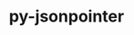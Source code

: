 ---
title: "py-jsonpointer"
layout: cache
categories: [package, develop]
meta: {"compilers": ["gcc@=11.1.0", "gcc@=11.4.0", "gcc@=9.4.0", "oneapi@=2024.2.1"], "num_specs": 51, "num_specs_by_stack": {"data-vis-sdk": 4, "e4s": 17, "e4s-neoverse-v2": 10, "e4s-neoverse_v1": 4, "e4s-oneapi": 14, "e4s-power": 2, "root": 51}, "oss": ["ubuntu20.04", "ubuntu22.04"], "platforms": ["linux"], "stacks": ["data-vis-sdk", "e4s", "e4s-neoverse-v2", "e4s-neoverse_v1", "e4s-oneapi", "e4s-power", "root"], "targets": ["neoverse_v1", "neoverse_v2", "ppc64le", "x86_64_v3"], "versions": ["1.9", "2.0"]}
spec_details: [{"compiler": "gcc@=9.4.0", "hash": "7ltxfq5im7rnbxuruqigsx6lztt5vsa2", "os": "ubuntu20.04", "platform": "linux", "size": "-", "stacks": ["e4s-power", "root"], "tarball": "https://binaries.spack.io/develop/build_cache/linux-ubuntu20.04-ppc64le/gcc-9.4.0/py-jsonpointer-1.9/linux-ubuntu20.04-ppc64le-gcc-9.4.0-py-jsonpointer-1.9-7ltxfq5im7rnbxuruqigsx6lztt5vsa2.spack", "target": "ppc64le", "variants": ["build_system=python_pip"], "versions": ["1.9"]}, {"compiler": "gcc@=9.4.0", "hash": "4bnlvaoagcdtrb5ykuyta36hwfraupzu", "os": "ubuntu20.04", "platform": "linux", "size": "-", "stacks": ["e4s-power", "root"], "tarball": "https://binaries.spack.io/develop/build_cache/linux-ubuntu20.04-ppc64le/gcc-9.4.0/py-jsonpointer-2.0/linux-ubuntu20.04-ppc64le-gcc-9.4.0-py-jsonpointer-2.0-4bnlvaoagcdtrb5ykuyta36hwfraupzu.spack", "target": "ppc64le", "variants": ["build_system=python_pip"], "versions": ["2.0"]}, {"compiler": "gcc@=11.1.0", "hash": "zslugubyttkvw3v4e7xgultvattzo4vi", "os": "ubuntu20.04", "platform": "linux", "size": "-", "stacks": ["data-vis-sdk", "root"], "tarball": "https://binaries.spack.io/develop/build_cache/linux-ubuntu20.04-x86_64_v3/gcc-11.1.0/py-jsonpointer-2.0/linux-ubuntu20.04-x86_64_v3-gcc-11.1.0-py-jsonpointer-2.0-zslugubyttkvw3v4e7xgultvattzo4vi.spack", "target": "x86_64_v3", "variants": ["build_system=python_pip"], "versions": ["2.0"]}, {"compiler": "gcc@=11.1.0", "hash": "npgqkzwn5hj4skgcrv4vt4uvmoa4gtys", "os": "ubuntu20.04", "platform": "linux", "size": "-", "stacks": ["data-vis-sdk", "root"], "tarball": "https://binaries.spack.io/develop/build_cache/linux-ubuntu20.04-x86_64_v3/gcc-11.1.0/py-jsonpointer-2.0/linux-ubuntu20.04-x86_64_v3-gcc-11.1.0-py-jsonpointer-2.0-npgqkzwn5hj4skgcrv4vt4uvmoa4gtys.spack", "target": "x86_64_v3", "variants": ["build_system=python_pip"], "versions": ["2.0"]}, {"compiler": "gcc@=11.1.0", "hash": "ni4kfgwkq3leurkxbeqg46kil46ztkeu", "os": "ubuntu20.04", "platform": "linux", "size": "-", "stacks": ["data-vis-sdk", "root"], "tarball": "https://binaries.spack.io/develop/build_cache/linux-ubuntu20.04-x86_64_v3/gcc-11.1.0/py-jsonpointer-2.0/linux-ubuntu20.04-x86_64_v3-gcc-11.1.0-py-jsonpointer-2.0-ni4kfgwkq3leurkxbeqg46kil46ztkeu.spack", "target": "x86_64_v3", "variants": ["build_system=python_pip"], "versions": ["2.0"]}, {"compiler": "gcc@=11.1.0", "hash": "trtv2asnzr7pz7rutazzgdvfl5oluxo7", "os": "ubuntu20.04", "platform": "linux", "size": "-", "stacks": ["data-vis-sdk", "root"], "tarball": "https://binaries.spack.io/develop/build_cache/linux-ubuntu20.04-x86_64_v3/gcc-11.1.0/py-jsonpointer-2.0/linux-ubuntu20.04-x86_64_v3-gcc-11.1.0-py-jsonpointer-2.0-trtv2asnzr7pz7rutazzgdvfl5oluxo7.spack", "target": "x86_64_v3", "variants": ["build_system=python_pip"], "versions": ["2.0"]}, {"compiler": "gcc@=11.4.0", "hash": "yc57tiyvb32kqdeg46ynmuj4otw6qfkd", "os": "ubuntu22.04", "platform": "linux", "size": "-", "stacks": ["e4s-neoverse_v1", "root"], "tarball": "https://binaries.spack.io/develop/build_cache/linux-ubuntu22.04-neoverse_v1/gcc-11.4.0/py-jsonpointer-2.0/linux-ubuntu22.04-neoverse_v1-gcc-11.4.0-py-jsonpointer-2.0-yc57tiyvb32kqdeg46ynmuj4otw6qfkd.spack", "target": "neoverse_v1", "variants": ["build_system=python_pip"], "versions": ["2.0"]}, {"compiler": "gcc@=11.4.0", "hash": "van7b7kzec65mklmb6dn5jhuswyy6wo3", "os": "ubuntu22.04", "platform": "linux", "size": "-", "stacks": ["e4s-neoverse_v1", "root"], "tarball": "https://binaries.spack.io/develop/build_cache/linux-ubuntu22.04-neoverse_v1/gcc-11.4.0/py-jsonpointer-2.0/linux-ubuntu22.04-neoverse_v1-gcc-11.4.0-py-jsonpointer-2.0-van7b7kzec65mklmb6dn5jhuswyy6wo3.spack", "target": "neoverse_v1", "variants": ["build_system=python_pip"], "versions": ["2.0"]}, {"compiler": "gcc@=11.4.0", "hash": "nlu56hupvb3jkvn3zlo6f6ocxs2hobgp", "os": "ubuntu22.04", "platform": "linux", "size": "-", "stacks": ["e4s-neoverse_v1", "root"], "tarball": "https://binaries.spack.io/develop/build_cache/linux-ubuntu22.04-neoverse_v1/gcc-11.4.0/py-jsonpointer-1.9/linux-ubuntu22.04-neoverse_v1-gcc-11.4.0-py-jsonpointer-1.9-nlu56hupvb3jkvn3zlo6f6ocxs2hobgp.spack", "target": "neoverse_v1", "variants": ["build_system=python_pip"], "versions": ["1.9"]}, {"compiler": "gcc@=11.4.0", "hash": "kkxutpn7gfubigid7yf7c4nzagupfqxo", "os": "ubuntu22.04", "platform": "linux", "size": "-", "stacks": ["e4s-neoverse_v1", "root"], "tarball": "https://binaries.spack.io/develop/build_cache/linux-ubuntu22.04-neoverse_v1/gcc-11.4.0/py-jsonpointer-1.9/linux-ubuntu22.04-neoverse_v1-gcc-11.4.0-py-jsonpointer-1.9-kkxutpn7gfubigid7yf7c4nzagupfqxo.spack", "target": "neoverse_v1", "variants": ["build_system=python_pip"], "versions": ["1.9"]}, {"compiler": "gcc@=11.4.0", "hash": "gijuixbxgbnntsy5g47rhj7aeppexvwy", "os": "ubuntu22.04", "platform": "linux", "size": "-", "stacks": ["e4s-neoverse-v2", "root"], "tarball": "https://binaries.spack.io/develop/build_cache/linux-ubuntu22.04-neoverse_v2/gcc-11.4.0/py-jsonpointer-2.0/linux-ubuntu22.04-neoverse_v2-gcc-11.4.0-py-jsonpointer-2.0-gijuixbxgbnntsy5g47rhj7aeppexvwy.spack", "target": "neoverse_v2", "variants": ["build_system=python_pip"], "versions": ["2.0"]}, {"compiler": "gcc@=11.4.0", "hash": "wdufxxay44v5s5uru4zgndj5373ky5bl", "os": "ubuntu22.04", "platform": "linux", "size": "-", "stacks": ["e4s-neoverse-v2", "root"], "tarball": "https://binaries.spack.io/develop/build_cache/linux-ubuntu22.04-neoverse_v2/gcc-11.4.0/py-jsonpointer-2.0/linux-ubuntu22.04-neoverse_v2-gcc-11.4.0-py-jsonpointer-2.0-wdufxxay44v5s5uru4zgndj5373ky5bl.spack", "target": "neoverse_v2", "variants": ["build_system=python_pip"], "versions": ["2.0"]}, {"compiler": "gcc@=11.4.0", "hash": "7usdkakj4zfgd6u3abklfh67wavfw4op", "os": "ubuntu22.04", "platform": "linux", "size": "-", "stacks": ["e4s-neoverse-v2", "root"], "tarball": "https://binaries.spack.io/develop/build_cache/linux-ubuntu22.04-neoverse_v2/gcc-11.4.0/py-jsonpointer-2.0/linux-ubuntu22.04-neoverse_v2-gcc-11.4.0-py-jsonpointer-2.0-7usdkakj4zfgd6u3abklfh67wavfw4op.spack", "target": "neoverse_v2", "variants": ["build_system=python_pip"], "versions": ["2.0"]}, {"compiler": "gcc@=11.4.0", "hash": "j4jmyhxp6o7fjkgohmrn4vhxi42lteg2", "os": "ubuntu22.04", "platform": "linux", "size": "-", "stacks": ["e4s-neoverse-v2", "root"], "tarball": "https://binaries.spack.io/develop/build_cache/linux-ubuntu22.04-neoverse_v2/gcc-11.4.0/py-jsonpointer-1.9/linux-ubuntu22.04-neoverse_v2-gcc-11.4.0-py-jsonpointer-1.9-j4jmyhxp6o7fjkgohmrn4vhxi42lteg2.spack", "target": "neoverse_v2", "variants": ["build_system=python_pip"], "versions": ["1.9"]}, {"compiler": "gcc@=11.4.0", "hash": "stanwbqcbhoflaysdrqg4eracxg5a54v", "os": "ubuntu22.04", "platform": "linux", "size": "-", "stacks": ["e4s-neoverse-v2", "root"], "tarball": "https://binaries.spack.io/develop/build_cache/linux-ubuntu22.04-neoverse_v2/gcc-11.4.0/py-jsonpointer-1.9/linux-ubuntu22.04-neoverse_v2-gcc-11.4.0-py-jsonpointer-1.9-stanwbqcbhoflaysdrqg4eracxg5a54v.spack", "target": "neoverse_v2", "variants": ["build_system=python_pip"], "versions": ["1.9"]}, {"compiler": "gcc@=11.4.0", "hash": "o56cpsdkmhufikhhkppyssb4dtsce7z5", "os": "ubuntu22.04", "platform": "linux", "size": "-", "stacks": ["e4s-neoverse-v2", "root"], "tarball": "https://binaries.spack.io/develop/build_cache/linux-ubuntu22.04-neoverse_v2/gcc-11.4.0/py-jsonpointer-1.9/linux-ubuntu22.04-neoverse_v2-gcc-11.4.0-py-jsonpointer-1.9-o56cpsdkmhufikhhkppyssb4dtsce7z5.spack", "target": "neoverse_v2", "variants": ["build_system=python_pip"], "versions": ["1.9"]}, {"compiler": "gcc@=11.4.0", "hash": "hztueaxrqmce7nlytrlaj4pmy5qzmhyd", "os": "ubuntu22.04", "platform": "linux", "size": "-", "stacks": ["e4s-neoverse-v2", "root"], "tarball": "https://binaries.spack.io/develop/build_cache/linux-ubuntu22.04-neoverse_v2/gcc-11.4.0/py-jsonpointer-1.9/linux-ubuntu22.04-neoverse_v2-gcc-11.4.0-py-jsonpointer-1.9-hztueaxrqmce7nlytrlaj4pmy5qzmhyd.spack", "target": "neoverse_v2", "variants": ["build_system=python_pip"], "versions": ["1.9"]}, {"compiler": "gcc@=11.4.0", "hash": "baxporagl55haeafoagnlkhmwf64okdf", "os": "ubuntu22.04", "platform": "linux", "size": "-", "stacks": ["e4s-neoverse-v2", "root"], "tarball": "https://binaries.spack.io/develop/build_cache/linux-ubuntu22.04-neoverse_v2/gcc-11.4.0/py-jsonpointer-2.0/linux-ubuntu22.04-neoverse_v2-gcc-11.4.0-py-jsonpointer-2.0-baxporagl55haeafoagnlkhmwf64okdf.spack", "target": "neoverse_v2", "variants": ["build_system=python_pip"], "versions": ["2.0"]}, {"compiler": "gcc@=11.4.0", "hash": "fwocqqm6zoiy4emd6562idjr2n6s4x3q", "os": "ubuntu22.04", "platform": "linux", "size": "-", "stacks": ["e4s-neoverse-v2", "root"], "tarball": "https://binaries.spack.io/develop/build_cache/linux-ubuntu22.04-neoverse_v2/gcc-11.4.0/py-jsonpointer-2.0/linux-ubuntu22.04-neoverse_v2-gcc-11.4.0-py-jsonpointer-2.0-fwocqqm6zoiy4emd6562idjr2n6s4x3q.spack", "target": "neoverse_v2", "variants": ["build_system=python_pip"], "versions": ["2.0"]}, {"compiler": "gcc@=11.4.0", "hash": "vu27k4piajwnwpatb2uokwyyfhyg5tro", "os": "ubuntu22.04", "platform": "linux", "size": "-", "stacks": ["e4s-neoverse-v2", "root"], "tarball": "https://binaries.spack.io/develop/build_cache/linux-ubuntu22.04-neoverse_v2/gcc-11.4.0/py-jsonpointer-2.0/linux-ubuntu22.04-neoverse_v2-gcc-11.4.0-py-jsonpointer-2.0-vu27k4piajwnwpatb2uokwyyfhyg5tro.spack", "target": "neoverse_v2", "variants": ["build_system=python_pip"], "versions": ["2.0"]}, {"compiler": "gcc@=11.4.0", "hash": "q2oq6rldhhn6ehd2vhtn6r2fmx5rd5vz", "os": "ubuntu22.04", "platform": "linux", "size": "-", "stacks": ["e4s", "root"], "tarball": "https://binaries.spack.io/develop/build_cache/linux-ubuntu22.04-x86_64_v3/gcc-11.4.0/py-jsonpointer-2.0/linux-ubuntu22.04-x86_64_v3-gcc-11.4.0-py-jsonpointer-2.0-q2oq6rldhhn6ehd2vhtn6r2fmx5rd5vz.spack", "target": "x86_64_v3", "variants": ["build_system=python_pip"], "versions": ["2.0"]}, {"compiler": "gcc@=11.4.0", "hash": "gdrapi5ce45rsi7hork2ghgeyp3yync2", "os": "ubuntu22.04", "platform": "linux", "size": "-", "stacks": ["e4s", "root"], "tarball": "https://binaries.spack.io/develop/build_cache/linux-ubuntu22.04-x86_64_v3/gcc-11.4.0/py-jsonpointer-2.0/linux-ubuntu22.04-x86_64_v3-gcc-11.4.0-py-jsonpointer-2.0-gdrapi5ce45rsi7hork2ghgeyp3yync2.spack", "target": "x86_64_v3", "variants": ["build_system=python_pip"], "versions": ["2.0"]}, {"compiler": "gcc@=11.4.0", "hash": "clcuc6hz2qvaodg3v46cgs5jzoc2a7im", "os": "ubuntu22.04", "platform": "linux", "size": "-", "stacks": ["e4s", "root"], "tarball": "https://binaries.spack.io/develop/build_cache/linux-ubuntu22.04-x86_64_v3/gcc-11.4.0/py-jsonpointer-2.0/linux-ubuntu22.04-x86_64_v3-gcc-11.4.0-py-jsonpointer-2.0-clcuc6hz2qvaodg3v46cgs5jzoc2a7im.spack", "target": "x86_64_v3", "variants": ["build_system=python_pip"], "versions": ["2.0"]}, {"compiler": "gcc@=11.4.0", "hash": "papuhymshx5xfptur5mczfab6lnpmm6q", "os": "ubuntu22.04", "platform": "linux", "size": "-", "stacks": ["e4s", "root"], "tarball": "https://binaries.spack.io/develop/build_cache/linux-ubuntu22.04-x86_64_v3/gcc-11.4.0/py-jsonpointer-2.0/linux-ubuntu22.04-x86_64_v3-gcc-11.4.0-py-jsonpointer-2.0-papuhymshx5xfptur5mczfab6lnpmm6q.spack", "target": "x86_64_v3", "variants": ["build_system=python_pip"], "versions": ["2.0"]}, {"compiler": "gcc@=11.4.0", "hash": "nvamrqxm37mqzbhsdi4odxfcn7v6xek3", "os": "ubuntu22.04", "platform": "linux", "size": "-", "stacks": ["e4s", "root"], "tarball": "https://binaries.spack.io/develop/build_cache/linux-ubuntu22.04-x86_64_v3/gcc-11.4.0/py-jsonpointer-1.9/linux-ubuntu22.04-x86_64_v3-gcc-11.4.0-py-jsonpointer-1.9-nvamrqxm37mqzbhsdi4odxfcn7v6xek3.spack", "target": "x86_64_v3", "variants": ["build_system=python_pip"], "versions": ["1.9"]}, {"compiler": "gcc@=11.4.0", "hash": "3btrrb75tri22jxdtt4vpgqby2nsbwpb", "os": "ubuntu22.04", "platform": "linux", "size": "-", "stacks": ["e4s", "root"], "tarball": "https://binaries.spack.io/develop/build_cache/linux-ubuntu22.04-x86_64_v3/gcc-11.4.0/py-jsonpointer-1.9/linux-ubuntu22.04-x86_64_v3-gcc-11.4.0-py-jsonpointer-1.9-3btrrb75tri22jxdtt4vpgqby2nsbwpb.spack", "target": "x86_64_v3", "variants": ["build_system=python_pip"], "versions": ["1.9"]}, {"compiler": "gcc@=11.4.0", "hash": "sr5kmv2megenv4x2yluhqgodtxfsji5w", "os": "ubuntu22.04", "platform": "linux", "size": "-", "stacks": ["e4s", "root"], "tarball": "https://binaries.spack.io/develop/build_cache/linux-ubuntu22.04-x86_64_v3/gcc-11.4.0/py-jsonpointer-1.9/linux-ubuntu22.04-x86_64_v3-gcc-11.4.0-py-jsonpointer-1.9-sr5kmv2megenv4x2yluhqgodtxfsji5w.spack", "target": "x86_64_v3", "variants": ["build_system=python_pip"], "versions": ["1.9"]}, {"compiler": "gcc@=11.4.0", "hash": "lp2567xk3k5wlnnatxnv2ypqkxwtj5cj", "os": "ubuntu22.04", "platform": "linux", "size": "-", "stacks": ["e4s", "root"], "tarball": "https://binaries.spack.io/develop/build_cache/linux-ubuntu22.04-x86_64_v3/gcc-11.4.0/py-jsonpointer-1.9/linux-ubuntu22.04-x86_64_v3-gcc-11.4.0-py-jsonpointer-1.9-lp2567xk3k5wlnnatxnv2ypqkxwtj5cj.spack", "target": "x86_64_v3", "variants": ["build_system=python_pip"], "versions": ["1.9"]}, {"compiler": "gcc@=11.4.0", "hash": "mpxzo5cwcp3mjimoef3wole2m2yrxgyn", "os": "ubuntu22.04", "platform": "linux", "size": "-", "stacks": ["e4s", "root"], "tarball": "https://binaries.spack.io/develop/build_cache/linux-ubuntu22.04-x86_64_v3/gcc-11.4.0/py-jsonpointer-1.9/linux-ubuntu22.04-x86_64_v3-gcc-11.4.0-py-jsonpointer-1.9-mpxzo5cwcp3mjimoef3wole2m2yrxgyn.spack", "target": "x86_64_v3", "variants": ["build_system=python_pip"], "versions": ["1.9"]}, {"compiler": "gcc@=11.4.0", "hash": "7sacedeovm67sqw7hcjqiegucgzrh7nv", "os": "ubuntu22.04", "platform": "linux", "size": "-", "stacks": ["e4s", "root"], "tarball": "https://binaries.spack.io/develop/build_cache/linux-ubuntu22.04-x86_64_v3/gcc-11.4.0/py-jsonpointer-2.0/linux-ubuntu22.04-x86_64_v3-gcc-11.4.0-py-jsonpointer-2.0-7sacedeovm67sqw7hcjqiegucgzrh7nv.spack", "target": "x86_64_v3", "variants": ["build_system=python_pip"], "versions": ["2.0"]}, {"compiler": "gcc@=11.4.0", "hash": "er2fzmo7krp7fxcvhxqxnjqfh6a3jqlg", "os": "ubuntu22.04", "platform": "linux", "size": "-", "stacks": ["e4s", "root"], "tarball": "https://binaries.spack.io/develop/build_cache/linux-ubuntu22.04-x86_64_v3/gcc-11.4.0/py-jsonpointer-2.0/linux-ubuntu22.04-x86_64_v3-gcc-11.4.0-py-jsonpointer-2.0-er2fzmo7krp7fxcvhxqxnjqfh6a3jqlg.spack", "target": "x86_64_v3", "variants": ["build_system=python_pip"], "versions": ["2.0"]}, {"compiler": "gcc@=11.4.0", "hash": "lpcunwjekln47q7emnbixldzi3gxxpds", "os": "ubuntu22.04", "platform": "linux", "size": "-", "stacks": ["e4s", "root"], "tarball": "https://binaries.spack.io/develop/build_cache/linux-ubuntu22.04-x86_64_v3/gcc-11.4.0/py-jsonpointer-2.0/linux-ubuntu22.04-x86_64_v3-gcc-11.4.0-py-jsonpointer-2.0-lpcunwjekln47q7emnbixldzi3gxxpds.spack", "target": "x86_64_v3", "variants": ["build_system=python_pip"], "versions": ["2.0"]}, {"compiler": "gcc@=11.4.0", "hash": "mxx5podhutpyivjqalo3ov2d3xmyxgd7", "os": "ubuntu22.04", "platform": "linux", "size": "-", "stacks": ["e4s", "root"], "tarball": "https://binaries.spack.io/develop/build_cache/linux-ubuntu22.04-x86_64_v3/gcc-11.4.0/py-jsonpointer-2.0/linux-ubuntu22.04-x86_64_v3-gcc-11.4.0-py-jsonpointer-2.0-mxx5podhutpyivjqalo3ov2d3xmyxgd7.spack", "target": "x86_64_v3", "variants": ["build_system=python_pip"], "versions": ["2.0"]}, {"compiler": "gcc@=11.4.0", "hash": "tdxwplrg7e2jkzdyetyr432mchrr6d6e", "os": "ubuntu22.04", "platform": "linux", "size": "-", "stacks": ["e4s", "root"], "tarball": "https://binaries.spack.io/develop/build_cache/linux-ubuntu22.04-x86_64_v3/gcc-11.4.0/py-jsonpointer-2.0/linux-ubuntu22.04-x86_64_v3-gcc-11.4.0-py-jsonpointer-2.0-tdxwplrg7e2jkzdyetyr432mchrr6d6e.spack", "target": "x86_64_v3", "variants": ["build_system=python_pip"], "versions": ["2.0"]}, {"compiler": "gcc@=11.4.0", "hash": "vnnivzdzpvdkgkp4lzieh2c2mt2au52r", "os": "ubuntu22.04", "platform": "linux", "size": "-", "stacks": ["e4s", "root"], "tarball": "https://binaries.spack.io/develop/build_cache/linux-ubuntu22.04-x86_64_v3/gcc-11.4.0/py-jsonpointer-2.0/linux-ubuntu22.04-x86_64_v3-gcc-11.4.0-py-jsonpointer-2.0-vnnivzdzpvdkgkp4lzieh2c2mt2au52r.spack", "target": "x86_64_v3", "variants": ["build_system=python_pip"], "versions": ["2.0"]}, {"compiler": "gcc@=11.4.0", "hash": "wotybhnttu5kv7cw5tjmt3ol4y5tasrf", "os": "ubuntu22.04", "platform": "linux", "size": "-", "stacks": ["e4s", "root"], "tarball": "https://binaries.spack.io/develop/build_cache/linux-ubuntu22.04-x86_64_v3/gcc-11.4.0/py-jsonpointer-2.0/linux-ubuntu22.04-x86_64_v3-gcc-11.4.0-py-jsonpointer-2.0-wotybhnttu5kv7cw5tjmt3ol4y5tasrf.spack", "target": "x86_64_v3", "variants": ["build_system=python_pip"], "versions": ["2.0"]}, {"compiler": "gcc@=11.4.0", "hash": "zyj5mz7tlvvuiduxeqfx5piu76g62xdn", "os": "ubuntu22.04", "platform": "linux", "size": "-", "stacks": ["e4s", "root"], "tarball": "https://binaries.spack.io/develop/build_cache/linux-ubuntu22.04-x86_64_v3/gcc-11.4.0/py-jsonpointer-2.0/linux-ubuntu22.04-x86_64_v3-gcc-11.4.0-py-jsonpointer-2.0-zyj5mz7tlvvuiduxeqfx5piu76g62xdn.spack", "target": "x86_64_v3", "variants": ["build_system=python_pip"], "versions": ["2.0"]}, {"compiler": "oneapi@=2024.2.1", "hash": "2gzd7zes5ghgblxjoxhumbmgorj2tzo7", "os": "ubuntu22.04", "platform": "linux", "size": "-", "stacks": ["e4s-oneapi", "root"], "tarball": "https://binaries.spack.io/develop/build_cache/linux-ubuntu22.04-x86_64_v3/oneapi-2024.2.1/py-jsonpointer-2.0/linux-ubuntu22.04-x86_64_v3-oneapi-2024.2.1-py-jsonpointer-2.0-2gzd7zes5ghgblxjoxhumbmgorj2tzo7.spack", "target": "x86_64_v3", "variants": ["build_system=python_pip"], "versions": ["2.0"]}, {"compiler": "oneapi@=2024.2.1", "hash": "a6zrxbdb4nr4hbvugwt4hxmcfjfdxp2d", "os": "ubuntu22.04", "platform": "linux", "size": "-", "stacks": ["e4s-oneapi", "root"], "tarball": "https://binaries.spack.io/develop/build_cache/linux-ubuntu22.04-x86_64_v3/oneapi-2024.2.1/py-jsonpointer-2.0/linux-ubuntu22.04-x86_64_v3-oneapi-2024.2.1-py-jsonpointer-2.0-a6zrxbdb4nr4hbvugwt4hxmcfjfdxp2d.spack", "target": "x86_64_v3", "variants": ["build_system=python_pip"], "versions": ["2.0"]}, {"compiler": "oneapi@=2024.2.1", "hash": "s377j6tfxe6otn2knocpiqzcnclrxmqz", "os": "ubuntu22.04", "platform": "linux", "size": "-", "stacks": ["e4s-oneapi", "root"], "tarball": "https://binaries.spack.io/develop/build_cache/linux-ubuntu22.04-x86_64_v3/oneapi-2024.2.1/py-jsonpointer-2.0/linux-ubuntu22.04-x86_64_v3-oneapi-2024.2.1-py-jsonpointer-2.0-s377j6tfxe6otn2knocpiqzcnclrxmqz.spack", "target": "x86_64_v3", "variants": ["build_system=python_pip"], "versions": ["2.0"]}, {"compiler": "oneapi@=2024.2.1", "hash": "3nkpbstt4qx7ujrpctkputhbpilivm5i", "os": "ubuntu22.04", "platform": "linux", "size": "-", "stacks": ["e4s-oneapi", "root"], "tarball": "https://binaries.spack.io/develop/build_cache/linux-ubuntu22.04-x86_64_v3/oneapi-2024.2.1/py-jsonpointer-1.9/linux-ubuntu22.04-x86_64_v3-oneapi-2024.2.1-py-jsonpointer-1.9-3nkpbstt4qx7ujrpctkputhbpilivm5i.spack", "target": "x86_64_v3", "variants": ["build_system=python_pip"], "versions": ["1.9"]}, {"compiler": "oneapi@=2024.2.1", "hash": "keiiaaygklrgofto2ladow3exilz3sjd", "os": "ubuntu22.04", "platform": "linux", "size": "-", "stacks": ["e4s-oneapi", "root"], "tarball": "https://binaries.spack.io/develop/build_cache/linux-ubuntu22.04-x86_64_v3/oneapi-2024.2.1/py-jsonpointer-1.9/linux-ubuntu22.04-x86_64_v3-oneapi-2024.2.1-py-jsonpointer-1.9-keiiaaygklrgofto2ladow3exilz3sjd.spack", "target": "x86_64_v3", "variants": ["build_system=python_pip"], "versions": ["1.9"]}, {"compiler": "oneapi@=2024.2.1", "hash": "4zqiid6nre7ixqegjix2m724qrvgtdks", "os": "ubuntu22.04", "platform": "linux", "size": "-", "stacks": ["e4s-oneapi", "root"], "tarball": "https://binaries.spack.io/develop/build_cache/linux-ubuntu22.04-x86_64_v3/oneapi-2024.2.1/py-jsonpointer-1.9/linux-ubuntu22.04-x86_64_v3-oneapi-2024.2.1-py-jsonpointer-1.9-4zqiid6nre7ixqegjix2m724qrvgtdks.spack", "target": "x86_64_v3", "variants": ["build_system=python_pip"], "versions": ["1.9"]}, {"compiler": "oneapi@=2024.2.1", "hash": "2mnmkclj4dlszfgerdnmh2aaz52v2nxj", "os": "ubuntu22.04", "platform": "linux", "size": "-", "stacks": ["e4s-oneapi", "root"], "tarball": "https://binaries.spack.io/develop/build_cache/linux-ubuntu22.04-x86_64_v3/oneapi-2024.2.1/py-jsonpointer-2.0/linux-ubuntu22.04-x86_64_v3-oneapi-2024.2.1-py-jsonpointer-2.0-2mnmkclj4dlszfgerdnmh2aaz52v2nxj.spack", "target": "x86_64_v3", "variants": ["build_system=python_pip"], "versions": ["2.0"]}, {"compiler": "oneapi@=2024.2.1", "hash": "zyn64inmuvfag4jzkjlm4r5pnppm6ppt", "os": "ubuntu22.04", "platform": "linux", "size": "-", "stacks": ["e4s-oneapi", "root"], "tarball": "https://binaries.spack.io/develop/build_cache/linux-ubuntu22.04-x86_64_v3/oneapi-2024.2.1/py-jsonpointer-2.0/linux-ubuntu22.04-x86_64_v3-oneapi-2024.2.1-py-jsonpointer-2.0-zyn64inmuvfag4jzkjlm4r5pnppm6ppt.spack", "target": "x86_64_v3", "variants": ["build_system=python_pip"], "versions": ["2.0"]}, {"compiler": "oneapi@=2024.2.1", "hash": "c5kc6pz5q66i6uvrbqreii5tkrgyftn6", "os": "ubuntu22.04", "platform": "linux", "size": "-", "stacks": ["e4s-oneapi", "root"], "tarball": "https://binaries.spack.io/develop/build_cache/linux-ubuntu22.04-x86_64_v3/oneapi-2024.2.1/py-jsonpointer-2.0/linux-ubuntu22.04-x86_64_v3-oneapi-2024.2.1-py-jsonpointer-2.0-c5kc6pz5q66i6uvrbqreii5tkrgyftn6.spack", "target": "x86_64_v3", "variants": ["build_system=python_pip"], "versions": ["2.0"]}, {"compiler": "oneapi@=2024.2.1", "hash": "bq7dgktkf74ywkwz773pf6zjy6eao4o7", "os": "ubuntu22.04", "platform": "linux", "size": "-", "stacks": ["e4s-oneapi", "root"], "tarball": "https://binaries.spack.io/develop/build_cache/linux-ubuntu22.04-x86_64_v3/oneapi-2024.2.1/py-jsonpointer-1.9/linux-ubuntu22.04-x86_64_v3-oneapi-2024.2.1-py-jsonpointer-1.9-bq7dgktkf74ywkwz773pf6zjy6eao4o7.spack", "target": "x86_64_v3", "variants": ["build_system=python_pip"], "versions": ["1.9"]}, {"compiler": "oneapi@=2024.2.1", "hash": "lyiv5cy2dfblfglev7tyfmx3ukqn4sbn", "os": "ubuntu22.04", "platform": "linux", "size": "-", "stacks": ["e4s-oneapi", "root"], "tarball": "https://binaries.spack.io/develop/build_cache/linux-ubuntu22.04-x86_64_v3/oneapi-2024.2.1/py-jsonpointer-2.0/linux-ubuntu22.04-x86_64_v3-oneapi-2024.2.1-py-jsonpointer-2.0-lyiv5cy2dfblfglev7tyfmx3ukqn4sbn.spack", "target": "x86_64_v3", "variants": ["build_system=python_pip"], "versions": ["2.0"]}, {"compiler": "oneapi@=2024.2.1", "hash": "pjvz3csgm6jue3z27t3vlxk3twyn2hxd", "os": "ubuntu22.04", "platform": "linux", "size": "-", "stacks": ["e4s-oneapi", "root"], "tarball": "https://binaries.spack.io/develop/build_cache/linux-ubuntu22.04-x86_64_v3/oneapi-2024.2.1/py-jsonpointer-2.0/linux-ubuntu22.04-x86_64_v3-oneapi-2024.2.1-py-jsonpointer-2.0-pjvz3csgm6jue3z27t3vlxk3twyn2hxd.spack", "target": "x86_64_v3", "variants": ["build_system=python_pip"], "versions": ["2.0"]}, {"compiler": "oneapi@=2024.2.1", "hash": "v6dnbjtxtyrcn2gnjtjjyv72k2sjpqce", "os": "ubuntu22.04", "platform": "linux", "size": "-", "stacks": ["e4s-oneapi", "root"], "tarball": "https://binaries.spack.io/develop/build_cache/linux-ubuntu22.04-x86_64_v3/oneapi-2024.2.1/py-jsonpointer-2.0/linux-ubuntu22.04-x86_64_v3-oneapi-2024.2.1-py-jsonpointer-2.0-v6dnbjtxtyrcn2gnjtjjyv72k2sjpqce.spack", "target": "x86_64_v3", "variants": ["build_system=python_pip"], "versions": ["2.0"]}, {"compiler": "oneapi@=2024.2.1", "hash": "wr226dzaqrspgeuau423fg7wgumnovdi", "os": "ubuntu22.04", "platform": "linux", "size": "-", "stacks": ["e4s-oneapi", "root"], "tarball": "https://binaries.spack.io/develop/build_cache/linux-ubuntu22.04-x86_64_v3/oneapi-2024.2.1/py-jsonpointer-2.0/linux-ubuntu22.04-x86_64_v3-oneapi-2024.2.1-py-jsonpointer-2.0-wr226dzaqrspgeuau423fg7wgumnovdi.spack", "target": "x86_64_v3", "variants": ["build_system=python_pip"], "versions": ["2.0"]}]
---
